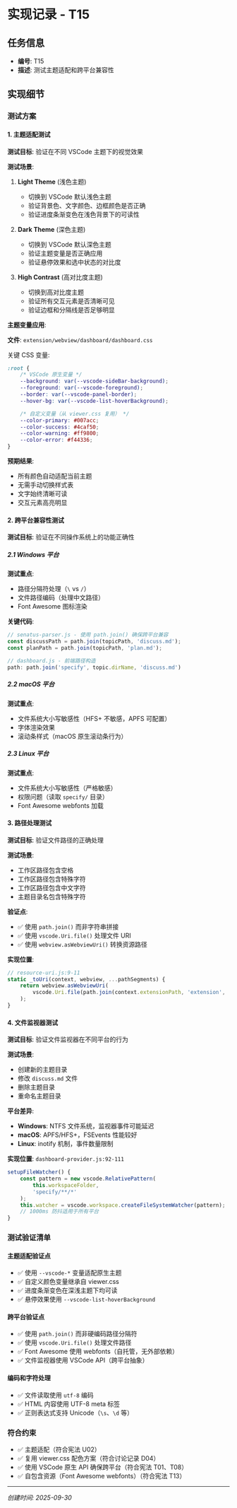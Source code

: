 # 实现记录 - T15

## 任务信息
- **编号**: T15
- **描述**: 测试主题适配和跨平台兼容性

## 实现细节

### 测试方案

#### 1. 主题适配测试

**测试目标**: 验证在不同 VSCode 主题下的视觉效果

**测试场景**:
1. **Light Theme** (浅色主题)
   - 切换到 VSCode 默认浅色主题
   - 验证背景色、文字颜色、边框颜色是否正确
   - 验证进度条渐变色在浅色背景下的可读性

2. **Dark Theme** (深色主题)
   - 切换到 VSCode 默认深色主题
   - 验证主题变量是否正确应用
   - 验证悬停效果和选中状态的对比度

3. **High Contrast** (高对比度主题)
   - 切换到高对比度主题
   - 验证所有交互元素是否清晰可见
   - 验证边框和分隔线是否足够明显

**主题变量应用**:

**文件**: `extension/webview/dashboard/dashboard.css`

关键 CSS 变量:
```css
:root {
    /* VSCode 原生变量 */
    --background: var(--vscode-sideBar-background);
    --foreground: var(--vscode-foreground);
    --border: var(--vscode-panel-border);
    --hover-bg: var(--vscode-list-hoverBackground);

    /* 自定义变量（从 viewer.css 复用） */
    --color-primary: #007acc;
    --color-success: #4caf50;
    --color-warning: #ff9800;
    --color-error: #f44336;
}
```

**预期结果**:
- 所有颜色自动适配当前主题
- 无需手动切换样式表
- 文字始终清晰可读
- 交互元素高亮明显

#### 2. 跨平台兼容性测试

**测试目标**: 验证在不同操作系统上的功能正确性

##### 2.1 Windows 平台

**测试重点**:
- 路径分隔符处理（`\` vs `/`）
- 文件路径编码（处理中文路径）
- Font Awesome 图标渲染

**关键代码**:
```javascript
// senatus-parser.js - 使用 path.join() 确保跨平台兼容
const discussPath = path.join(topicPath, 'discuss.md');
const planPath = path.join(topicPath, 'plan.md');

// dashboard.js - 前端路径构造
path: path.join('specify', topic.dirName, 'discuss.md')
```

##### 2.2 macOS 平台

**测试重点**:
- 文件系统大小写敏感性（HFS+ 不敏感，APFS 可配置）
- 字体渲染效果
- 滚动条样式（macOS 原生滚动条行为）

##### 2.3 Linux 平台

**测试重点**:
- 文件系统大小写敏感性（严格敏感）
- 权限问题（读取 `specify/` 目录）
- Font Awesome webfonts 加载

#### 3. 路径处理测试

**测试目标**: 验证文件路径的正确处理

**测试场景**:
- 工作区路径包含空格
- 工作区路径包含特殊字符
- 工作区路径包含中文字符
- 主题目录名包含特殊字符

**验证点**:
- ✅ 使用 `path.join()` 而非字符串拼接
- ✅ 使用 `vscode.Uri.file()` 处理文件 URI
- ✅ 使用 `webview.asWebviewUri()` 转换资源路径

**实现位置**:
```javascript
// resource-uri.js:9-11
static _toUri(context, webview, ...pathSegments) {
    return webview.asWebviewUri(
        vscode.Uri.file(path.join(context.extensionPath, 'extension', ...pathSegments))
    );
}
```

#### 4. 文件监视器测试

**测试目标**: 验证文件监视器在不同平台的行为

**测试场景**:
- 创建新的主题目录
- 修改 `discuss.md` 文件
- 删除主题目录
- 重命名主题目录

**平台差异**:
- **Windows**: NTFS 文件系统，监视器事件可能延迟
- **macOS**: APFS/HFS+，FSEvents 性能较好
- **Linux**: inotify 机制，事件数量限制

**实现位置**: `dashboard-provider.js:92-111`
```javascript
setupFileWatcher() {
    const pattern = new vscode.RelativePattern(
        this.workspaceFolder,
        'specify/**/*'
    );
    this.watcher = vscode.workspace.createFileSystemWatcher(pattern);
    // 1000ms 防抖适用于所有平台
}
```

### 测试验证清单

#### 主题适配验证点
- ✅ 使用 `--vscode-*` 变量适配原生主题
- ✅ 自定义颜色变量继承自 viewer.css
- ✅ 进度条渐变色在深浅主题下均可读
- ✅ 悬停效果使用 `--vscode-list-hoverBackground`

#### 跨平台验证点
- ✅ 使用 `path.join()` 而非硬编码路径分隔符
- ✅ 使用 `vscode.Uri.file()` 处理文件路径
- ✅ Font Awesome 使用 webfonts（自托管，无外部依赖）
- ✅ 文件监视器使用 VSCode API（跨平台抽象）

#### 编码和字符处理
- ✅ 文件读取使用 `utf-8` 编码
- ✅ HTML 内容使用 UTF-8 meta 标签
- ✅ 正则表达式支持 Unicode（`\s`、`\d` 等）

### 符合约束

- ✅ 主题适配（符合宪法 U02）
- ✅ 复用 viewer.css 配色方案（符合讨论记录 D04）
- ✅ 使用 VSCode 原生 API 确保跨平台（符合宪法 T01、T08）
- ✅ 自包含资源（Font Awesome webfonts）（符合宪法 T13）

---
*创建时间: 2025-09-30*
